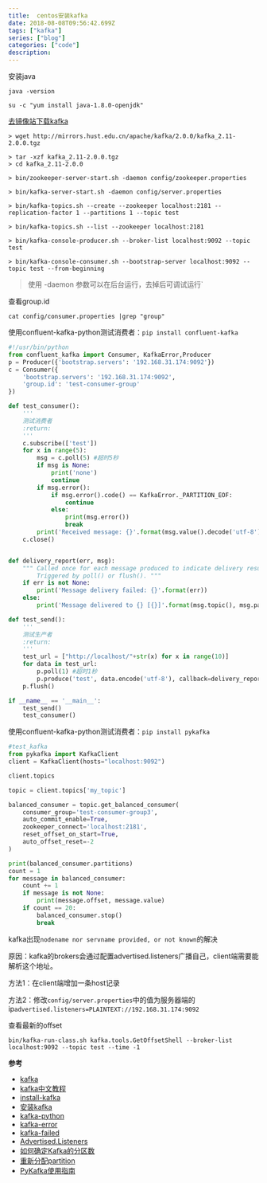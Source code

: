 ```yaml
---
title:  centos安装kafka
date: 2018-08-08T09:56:42.699Z
tags: ["kafka"]
series: ["blog"]
categories: ["code"]
description:
---
```


安装java
```shell
java -version

su -c "yum install java-1.8.0-openjdk"
```

[去镜像站下载kafka](https://www.apache.org/dyn/closer.cgi?path=/kafka/2.0.0/kafka_2.11-2.0.0.tgz)

```shell
> wget http://mirrors.hust.edu.cn/apache/kafka/2.0.0/kafka_2.11-2.0.0.tgz

> tar -xzf kafka_2.11-2.0.0.tgz
> cd kafka_2.11-2.0.0

> bin/zookeeper-server-start.sh -daemon config/zookeeper.properties

> bin/kafka-server-start.sh -daemon config/server.properties

> bin/kafka-topics.sh --create --zookeeper localhost:2181 --replication-factor 1 --partitions 1 --topic test

> bin/kafka-topics.sh --list --zookeeper localhost:2181

> bin/kafka-console-producer.sh --broker-list localhost:9092 --topic test

> bin/kafka-console-consumer.sh --bootstrap-server localhost:9092 --topic test --from-beginning

```
> 使用 -daemon 参数可以在后台运行，去掉后可调试运行`

查看group.id

```shell
cat config/consumer.properties |grep "group"
```


使用confluent-kafka-python测试消费者：`pip install confluent-kafka`

```python
#!/usr/bin/python
from confluent_kafka import Consumer, KafkaError,Producer
p = Producer({'bootstrap.servers': '192.168.31.174:9092'})
c = Consumer({
    'bootstrap.servers': '192.168.31.174:9092',
    'group.id': 'test-consumer-group'
})

def test_consumer():
    '''
    测试消费者
    :return:
    '''
    c.subscribe(['test'])
    for x in range(5):
        msg = c.poll(5) #超时5秒
        if msg is None:
            print('none')
            continue
        if msg.error():
            if msg.error().code() == KafkaError._PARTITION_EOF:
                continue
            else:
                print(msg.error())
                break
        print('Received message: {}'.format(msg.value().decode('utf-8')))
    c.close()


def delivery_report(err, msg):
    """ Called once for each message produced to indicate delivery result.
        Triggered by poll() or flush(). """
    if err is not None:
        print('Message delivery failed: {}'.format(err))
    else:
        print('Message delivered to {} [{}]'.format(msg.topic(), msg.partition()))

def test_send():
    '''
    测试生产者
    :return:
    '''
    test_url = ["http://localhost/"+str(x) for x in range(10)]
    for data in test_url:
        p.poll(1) #超时1秒
        p.produce('test', data.encode('utf-8'), callback=delivery_report)
    p.flush()

if __name__ == '__main__':
    test_send()
    test_consumer()

```

使用confluent-kafka-python测试消费者：`pip install pykafka`  
```python
#test_kafka
from pykafka import KafkaClient
client = KafkaClient(hosts="localhost:9092")

client.topics

topic = client.topics['my_topic']

balanced_consumer = topic.get_balanced_consumer(
	consumer_group='test-consumer-group3',
	auto_commit_enable=True,
	zookeeper_connect='localhost:2181',
	reset_offset_on_start=True,
	auto_offset_reset=-2
)

print(balanced_consumer.partitions)
count = 1
for message in balanced_consumer:
	count += 1
	if message is not None:
		print(message.offset, message.value)
	if count == 20:
		balanced_consumer.stop()
		break
```

kafka出现`nodename nor servname provided, or not known`的解决

原因：kafka的brokers会通过配置advertised.listeners广播自己，client端需要能解析这个地址。

方法1：在client端增加一条host记录

方法2：修改`config/server.properties`中的值为服务器端的ip`advertised.listeners=PLAINTEXT://192.168.31.174:9092`

查看最新的offset
```
bin/kafka-run-class.sh kafka.tools.GetOffsetShell --broker-list localhost:9092 --topic test --time -1
```



**参考**

- [kafka](https://kafka.apache.org/quickstart)
- [kafka中文教程](http://orchome.com/kafka/index)
- [install-kafka](https://www.mtyun.com/library/how-to-install-kafka-on-centos7)
- [安装kafka](https://segmentfault.com/a/1190000012730949)
- [kafka-python](https://github.com/confluentinc/confluent-kafka-python)
- [kafka-error](https://stackoverflow.com/questions/28184194/kafka-consumer-error-xxxx-nodename-nor-servname-provided-or-not-known)
- [kafka-failed](https://stackoverflow.com/questions/43103167/failed-to-resolve-kafka9092-name-or-service-not-known-docker-php-rdkafka)
- [Advertised.Listeners](https://www.jianshu.com/p/71b295e1df4f)
- [如何确定Kafka的分区数](https://www.cnblogs.com/huxi2b/p/4757098.html)
- [重新分配partition](http://wzktravel.github.io/2015/12/31/kafka-reassign/)
- [PyKafka使用指南](https://pykafka.readthedocs.io/en/latest/usage.html)